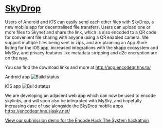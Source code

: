 # [SkyDrop](http://app.encodeqr.hns.to/)


Users of Android and iOS can easily send each other files with SkyDrop, a new mobile app for decentralised file transfers. Users can upload one or more files to Skynet and share the link, which is also encoded to a QR code for convenient file sharing with anyone using a QR enabled camera. We support multiple files being sent in zips, and are planning an App Store listing for the iOS app, increased integrations with the skapp ecosystem and MySky, and privacy features like metadata stripping and e2e encryption are on the way.

You can find the download links and more at http://app.encodeqr.hns.to/

Android app ![Build status](https://build.appcenter.ms/v0.1/apps/1cd210b4-00be-4c63-a322-2afc2db6b603/branches/main/badge)
  
iOS app ![Build status](https://build.appcenter.ms/v0.1/apps/7d69bbc9-723d-4bb1-b62f-4c2890c8ab45/branches/main/badge)

We are developing an adjacent web app which can now be used to encode skylinks, and will soon also be integrated with MySky, and hopefully increasing ease of use alongside the SkyDrop mobile apps https://encodeqr.hns.siasky.net/


[View our submission demo for the Encode Hack The System hackathon](https://skygallery.hns.siasky.net/#/a/AABHY16W-Jz4QGrJi78EDjraaPla1mC8VjpliZPKW_948Q)
